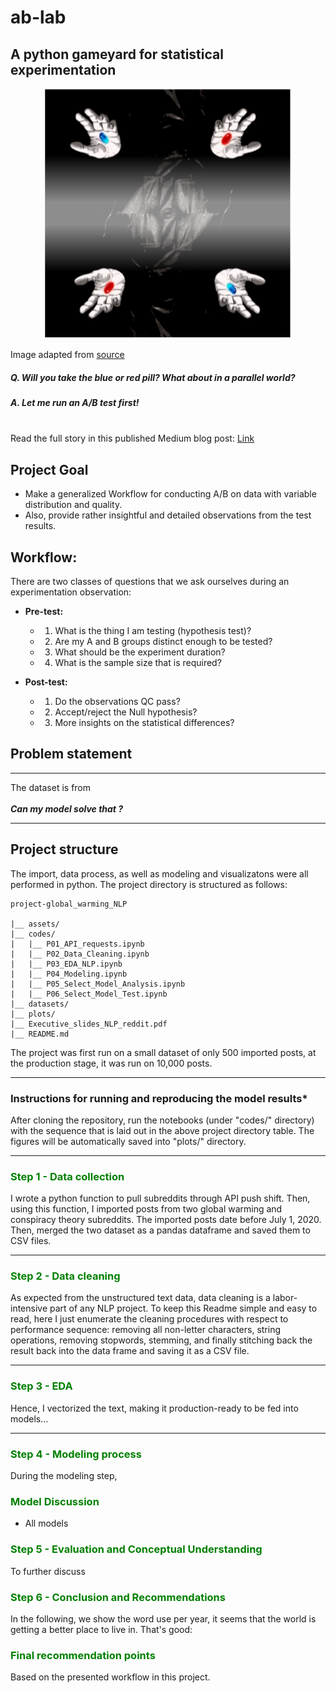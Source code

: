 # ab-lab
## A python gameyard for statistical experimentation


<div style="text-align:center"><img src="BlueRedPills.png" width="400" height="400"/></div>

Image adapted from [source](https://www.legalwatercoolerblog.com/2020/03/28/how-are-you-is-there-anything-i-can-do-to-help/)

##### **Q.** Will you take the blue or red pill? What about in a parallel world?
##### **A.** Let me run an A/B test first!


<br> Read the full story in this published Medium blog post:
[Link](https://towardsdatascience.com/global-warming-and-the-narrative-around-it-lessons-learned-from-nlp-exploration-of-reddit-posts-fb2918d500e9)
<br>

## Project Goal

- Make a generalized Workflow for conducting A/B on data with variable distribution and quality.
- Also, provide rather insightful and detailed observations from the test results.

## Workflow:

There are two classes of questions that we ask ourselves during an experimentation observation:

 - **Pre-test:** 
     - 1. What is the thing I am testing (hypothesis test)?
     - 2. Are my A and B groups distinct enough to be tested?
     - 3. What should be the experiment duration?
     - 4. What is the sample size that is required?
 
 - **Post-test:** 
     - 1. Do the observations QC pass?
     - 2. Accept/reject the Null hypothesis?
     - 3. More insights on the statistical differences?



## Problem statement
---
The dataset is from <br><br>
<i>**Can my model solve that ?**</i>

---



## Project structure
    
The import, data process, as well as modeling and visualizatons were all performed in python. The project directory is structured as follows:
```
project-global_warming_NLP
    
|__ assets/
|__ codes/
|   |__ P01_API_requests.ipynb  
|   |__ P02_Data_Cleaning.ipynb 
|   |__ P03_EDA_NLP.ipynb   
|   |__ P04_Modeling.ipynb
|   |__ P05_Select_Model_Analysis.ipynb
|   |__ P06_Select_Model_Test.ipynb    
|__ datasets/
|__ plots/
|__ Executive_slides_NLP_reddit.pdf
|__ README.md
```

The project was first run on a small dataset of only 500 imported posts, at the production stage, it was run on 10,000 posts.

---
### Instructions for running and reproducing the model results*
After cloning the repository, run the notebooks (under "codes/" directory) with the sequence that is laid out in the above project directory table. The figures will be automatically saved into "plots/" directory.     
  
---    
### <span style="color: green">Step 1 - Data collection
    
I wrote a python function to pull subreddits through API push shift.
    Then, using this function, I imported posts from two global warming and conspiracy theory subreddits. The imported posts date before July 1, 2020. Then, merged the two dataset as a pandas dataframe and saved them to CSV files.

---    
    
### <span style="color: green">Step 2 - Data cleaning
As expected from the unstructured text data, data cleaning is a labor-intensive part of any NLP project. To keep this Readme simple and easy to read, here I just enumerate the cleaning procedures with respect to performance sequence: removing all non-letter characters, string operations, removing stopwords, stemming, and finally stitching back the result back into the data frame and saving it as a CSV file.
    
---
### <span style="color: green"> Step 3 - EDA

    
Hence, I vectorized the text, making it production-ready to be fed into models...
    
---   
    
### <span style="color: green">Step 4 - Modeling process
During the modeling step,

### <span style="color: green">Model Discussion
    

- All models


### <span style="color: green">Step 5 - Evaluation and Conceptual Understanding
    
To further discuss


### <span style="color: green">Step 6 - Conclusion and Recommendations

In the following, we show the word use per year, it seems that the world is getting a better place to live in. That's good:

### <span style="color: green">Final recommendation points
    
    
Based on the presented workflow in this project.

